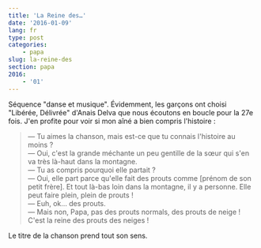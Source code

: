 ```yaml
---
title: 'La Reine des…'
date: '2016-01-09'
lang: fr
type: post
categories:
    - papa
slug: la-reine-des
section: papa
2016:
    - '01'
---
```


Séquence "danse et musique". Évidemment, les garçons ont choisi "Libérée, Délivrée" d'Anais Delva que nous écoutons en boucle pour la 27e fois. J'en profite pour voir si mon aîné a bien compris l'histoire&nbsp;:

> — Tu aimes la chanson, mais est-ce que tu connais l'histoire au moins&nbsp;?  
> — Oui, c'est la grande méchante un peu gentille de la sœur qui s'en va très là-haut dans la montagne.  
> — Tu as compris pourquoi elle partait&nbsp;?  
> — Oui, elle part parce qu'elle fait des prouts comme [prénom de son petit frère]. Et tout là-bas loin dans la montagne, il y a personne. Elle peut faire plein, plein de prouts&nbsp;!  
> — Euh, ok… des prouts.  
> — Mais non, Papa, pas des prouts normals, des prouts de neige ! C'est la reine des prouts des neiges&nbsp;!

Le titre de la chanson prend tout son sens.
